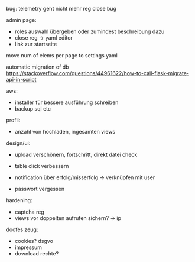 bug: telemetry geht nicht mehr
reg close bug

admin page:
- roles auswahl übergeben oder zumindest beschreibung dazu
- close reg -> yaml editor
- link zur startseite

move num of elems per page to settings yaml

automatic migration of db https://stackoverflow.com/questions/44961622/how-to-call-flask-migrate-api-in-script

aws:
- installer für bessere ausführung schreiben
- backup sql etc

profil:
- anzahl von hochladen, ingesamten views

design/ui:
- upload verschönern, fortschritt, direkt datei check

- table click verbessern
- notification über erfolg/misserfolg -> verknüpfen mit user 
- passwort vergessen

hardening:
- captcha reg
- views vor doppelten aufrufen sichern? -> ip

doofes zeug:
- cookies? dsgvo
- impressum
- download rechte?
